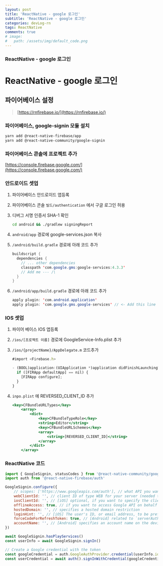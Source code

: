 ```yaml
---
layout: post
title: 'ReactNative - google 로그인'
subtitle: 'ReactNative - google 로그인'
categories: devLog-rn
tags: ReactNative
comments: true
# image: 
#   path: /assets/img/default_code.png
---
```


### ReactNative - google 로그인

# ReactNative - google 로그인

## 파이어베이스 설정

> [https://rnfirebase.io/](https://rnfirebase.io/)

### 파이어베이스,  google-signin 모듈 설치

```bash
yarn add @react-native-firebase/app
yarn add @react-native-community/google-signin
```

### 파이어베이스 콘솔에 프로젝트 추가

[https://console.firebase.google.com/](https://console.firebase.google.com/) 

### 안드로이드 셋업

1. 파이어베이스 안드로이드 앱등록
2. 파이어베이스 콘솔 `빌드/authentication` 에서 구글 로그인 허용
3. 디버그 서명 인증서 SHA-1 확인

    ```bash
    cd android && ./gradlew signingReport
    ```

4. `android/app` 경로에 google-services.json 복사
5. `/android/build.gradle` 경로에 아래 코드 추가

    ```java
    buildscript {
      dependencies {
        // ... other dependencies
        classpath 'com.google.gms:google-services:4.3.3'
        // Add me --- /\
      }
    }
    ```

6. `/android/app/build.gradle` 경로에 아래 코드 추가

    ```java
    apply plugin: 'com.android.application'
    apply plugin: 'com.google.gms.google-services' // <- Add this line
    ```

### IOS 셋업

1. 파이어 베이스 IOS 앱등록
2. `/ios/[프로젝트 이름]` 경로에 GoogleService-Info.plist 추가
3. `/ios/{projectName}/AppDelegate.m` 코드추가

    ```jsx
    #import <Firebase.h>

    - (BOOL)application:(UIApplication *)application didFinishLaunchingWithOptions:(NSDictionary *)launchOptions {
      if ([FIRApp defaultApp] == nil) {
        [FIRApp configure];
      }
    }
    ```

4. `inpo.plist` 에 REVERSED_CLIENT_ID 추가

    ```jsx
    <key>CFBundleURLTypes</key>
    	<array>
    		<dict>
    			<key>CFBundleTypeRole</key>
    			<string>Editor</string>
    			<key>CFBundleURLSchemes</key>
    			<array>
    				<string>[REVERSED_CLIENT_ID]</string>
    			</array>
    		</dict>
    	</array>
    ```

### ReactNative 코드

```jsx
import { GoogleSignin, statusCodes } from '@react-native-community/google-signin'
import auth from '@react-native-firebase/auth'

GoogleSignin.configure({
    // scopes: ['https://www.googleapis.com/auth'], // what API you want to access on behalf of the user, default is email and profile
    webClientId: '', // client ID of type WEB for your server (needed to verify user ID and offline access)
    iosClientId: '', // [iOS] optional, if you want to specify the client ID of type iOS (otherwise, it is taken from GoogleService-Info.plist)
    offlineAccess: true, // if you want to access Google API on behalf of the user FROM YOUR SERVER
    hostedDomain: '', // specifies a hosted domain restriction
    loginHint: '', // [iOS] The user's ID, or email address, to be prefilled in the authentication UI if possible. [See docs here](https://developers.google.com/identity/sign-in/ios/api/interface_g_i_d_sign_in.html#a0a68c7504c31ab0b728432565f6e33fd)
    forceCodeForRefreshToken: true, // [Android] related to `serverAuthCode`, read the docs link below *.
    accountName: '', // [Android] specifies an account name on the device that should be used
})

await GoogleSignin.hasPlayServices()
const userInfo = await GoogleSignin.signIn()

// Create a Google credential with the token
const googleCredential = auth.GoogleAuthProvider.credential(userInfo.idToken)
const userCredential = await auth().signInWithCredential(googleCredential)
```